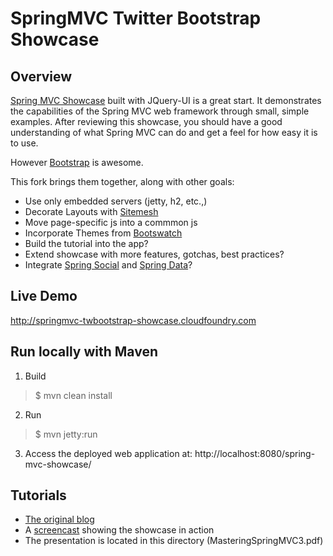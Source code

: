 # SpringMVC Twitter Bootstrap Showcase

## Overview
[Spring MVC Showcase](https://github.com/SpringSource/spring-mvc-showcase) built with JQuery-UI is a great start. It demonstrates the capabilities of the Spring MVC web framework through small, simple examples. After reviewing this showcase, you should have a good understanding of what Spring MVC can do and get a feel for how easy it is to use. 

 However [Bootstrap](http://twitter.github.com/bootstrap/) is awesome. 

 This fork brings them together, along with other goals:

- Use only embedded servers (jetty, h2, etc.,)
- Decorate Layouts with [Sitemesh](http://www.sitemesh.org/)
- Move page-specific js into a commmon js
- Incorporate Themes from [Bootswatch](http://bootswatch.com)
- Build the tutorial into the app?
- Extend showcase with more features, gotchas, best practices?     
- Integrate [Spring Social](http://www.springsource.org/spring-social) and [Spring Data](http://www.springsource.org/spring-data)?

## Live Demo
http://springmvc-twbootstrap-showcase.cloudfoundry.com

## Run locally with Maven
1. Build 
> $ mvn clean install
2. Run
> $ mvn jetty:run
3. Access the deployed web application at: http://localhost:8080/spring-mvc-showcase/

## Tutorials
- [The original blog](http://blog.springsource.com/2010/07/22/spring-mvc-3-showcase/)
- A [screencast](http://s3.springsource.org/MVC/mvc-showcase-screencast.mov) showing the showcase in action
- The presentation is located in this directory (MasteringSpringMVC3.pdf)

